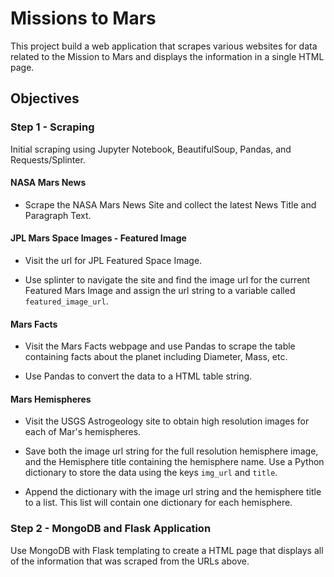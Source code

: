 # Missions to Mars


This project build a web application that scrapes various websites for data related to the Mission to Mars and displays the information in a single HTML page. 


## Objectives


### Step 1 - Scraping


Initial scraping using Jupyter Notebook, BeautifulSoup, Pandas, and Requests/Splinter.


#### NASA Mars News


* Scrape the NASA Mars News Site and collect the latest News Title and Paragraph Text. 


#### JPL Mars Space Images - Featured Image


* Visit the url for JPL Featured Space Image.


* Use splinter to navigate the site and find the image url for the current Featured Mars Image and assign the url string to a variable called `featured_image_url`.


#### Mars Facts


* Visit the Mars Facts webpage and use Pandas to scrape the table containing facts about the planet including Diameter, Mass, etc.


* Use Pandas to convert the data to a HTML table string.


#### Mars Hemispheres


* Visit the USGS Astrogeology site to obtain high resolution images for each of Mar's hemispheres.


* Save both the image url string for the full resolution hemisphere image, and the Hemisphere title containing the hemisphere name. Use a Python dictionary to store the data using the keys `img_url` and `title`.


* Append the dictionary with the image url string and the hemisphere title to a list. This list will contain one dictionary for each hemisphere.


### Step 2 - MongoDB and Flask Application


Use MongoDB with Flask templating to create a HTML page that displays all of the information that was scraped from the URLs above.


